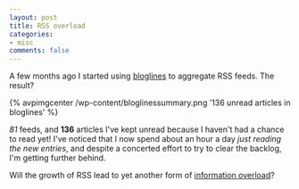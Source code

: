 ```yaml
---
layout: post
title: RSS overload
categories:
- misc
comments: false
---
```

A few months ago I started using [bloglines](http://www.bloglines.com) to aggregate RSS feeds.
The result? 

{% avpimgcenter /wp-content/bloglinessummary.png '136 unread articles in bloglines' %}

_81_ feeds, and __136__ articles I've kept unread because I haven't had a chance to read yet! I've noticed that I now spend about an hour a day _just reading the new entries_, and despite a concerted effort to try to clear the backlog, I'm getting further behind.

Will the growth of RSS lead to yet another form of [information overload](http://www.techdirt.com/articles/20031119/0246255_F.shtml)?
